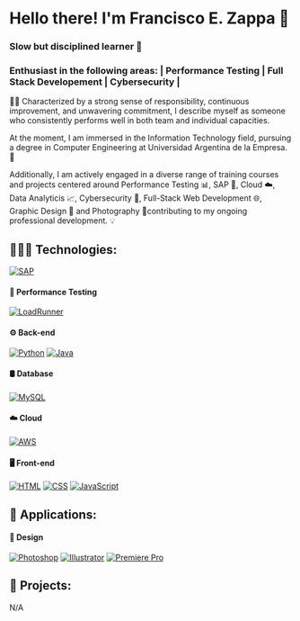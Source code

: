 # Hello there! I'm Francisco E. Zappa 👋

### Slow but disciplined learner 🐢
### Enthusiast in the following areas: | Performance Testing | Full Stack Developement | Cybersecurity |

🧔🏻 Characterized by a strong sense of responsibility, continuous improvement, and unwavering commitment, I describe myself as someone who consistently performs well in both team and individual capacities.

At the moment, I am immersed in the Information Technology field, pursuing a degree in Computer Engineering at Universidad Argentina de la Empresa. 📖

Additionally, I am actively engaged in a diverse range of training courses and projects centered around Performance Testing 📊, SAP 🏢, Cloud ☁️, Data Analyticis 📈, Cybersecurity 🔐, Full-Stack Web Development 🌐, Graphic Design 🎨 and Photography 📸contributing to my ongoing professional development. 💡

## 👨🏻‍💻 Technologies:

[![SAP](https://img.shields.io/badge/SAP-0FAAFF?style=for-the-badge&logo=sap&logoColor=white)]()

#### 🚀 Performance Testing

[![LoadRunner](https://img.shields.io/badge/LoadRunner-009639?style=for-the-badge&logoColor=white)]()

#### ⚙️ Back-end
[![Python](https://img.shields.io/badge/Python-3776AB?style=for-the-badge&logo=python&logoColor=white)]()
[![Java](https://img.shields.io/badge/Java-ED8B00?style=for-the-badge&logo=openjdk&logoColor=white)]()
</br>
#### 🛢️ Database
[![MySQL](https://img.shields.io/badge/MySQL-4479A1?style=for-the-badge&logo=mysql&logoColor=white)]()
</br>
#### ☁️ Cloud
[![AWS](https://img.shields.io/badge/AWS-232F3E?style=for-the-badge&logo=amazonaws&logoColor=white)]()
</br>
#### 🖥️ Front-end
[![HTML](https://img.shields.io/badge/HTML5-E34F26?style=for-the-badge&logo=html5&logoColor=white)]()
[![CSS](https://img.shields.io/badge/CSS3-1572B6?style=for-the-badge&logo=css3&logoColor=white)]()
[![JavaScript](https://img.shields.io/badge/JavaScript-F7DF1E?style=for-the-badge&logo=javascript&logoColor=black)]()

## 📱 Applications:

#### 🎨 Design

[![Photoshop](https://img.shields.io/badge/Photoshop-31A8FF?style=for-the-badge&logo=adobephotoshop&logoColor=white)]()
[![Illustrator](https://img.shields.io/badge/Illustrator-FF9A00?style=for-the-badge&logo=adobeillustrator&logoColor=white)]()
[![Premiere Pro](https://img.shields.io/badge/Premiere_Pro-9999FF?style=for-the-badge&logo=adobepremierepro&logoColor=white)]()

## 🎯 Projects:

N/A

<!---
ifzappa is a special repository ✨ 
--->
